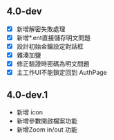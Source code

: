 ## 4.0-dev
- [X] 新增解密失敗處理  
- [X] 新增*.ent直接儲存明文問題
- [X] 設計初始金鑰設定對話框
- [X] 雜湊加鹽
- [X] 修正驗證時密碼為明文問題
- [X] 主工作UI不能鎖定回到 AuthPage

## 4.0-dev.1
- 新增 icon
- 新增參數開啟檔案功能
- 新增Zoom in/out 功能